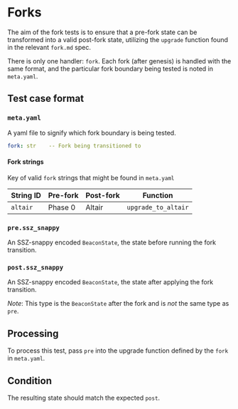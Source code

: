 # Forks

The aim of the fork tests is to ensure that a pre-fork state can be transformed
into a valid post-fork state, utilizing the `upgrade` function found in the relevant `fork.md` spec.

There is only one handler: `fork`. Each fork (after genesis) is handled with the same format,
and the particular fork boundary being tested is noted in `meta.yaml`.

## Test case format

### `meta.yaml`

A yaml file to signify which fork boundary is being tested.

```yaml
fork: str    -- Fork being transitioned to
```

#### Fork strings

Key of valid `fork` strings that might be found in `meta.yaml`

| String ID | Pre-fork | Post-fork | Function            |
| --------- | -------- | --------- | ------------------- |
| `altair`  | Phase 0  | Altair    | `upgrade_to_altair` |

### `pre.ssz_snappy`

An SSZ-snappy encoded `BeaconState`, the state before running the fork transition.

### `post.ssz_snappy`

An SSZ-snappy encoded `BeaconState`, the state after applying the fork transition.

*Note*: This type is the `BeaconState` after the fork and is *not* the same type as `pre`.

## Processing

To process this test, pass `pre` into the upgrade function defined by the `fork` in `meta.yaml`.

## Condition

The resulting state should match the expected `post`.
